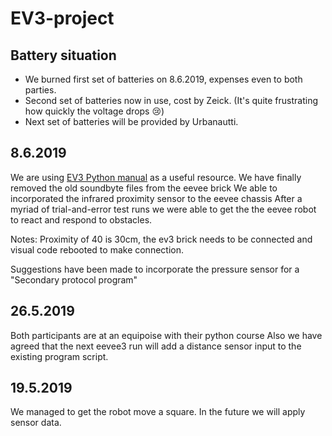 # EV3-project

## Battery situation

* We burned first set of batteries on 8.6.2019, expenses even to both parties.
* Second set of batteries now in use, cost by Zeick. (It's quite frustrating how quickly the voltage drops 😢)
* Next set of batteries will be provided by Urbanautti.

## 8.6.2019
We are using [EV3 Python manual](https://sites.google.com/site/ev3devpython/learn_ev3_python/using-motors) as a useful resource.
We have finally removed the old soundbyte files from the eevee brick
We able to incorporated the infrared proximity sensor to the eevee chassis
After a myriad of trial-and-error test runs we were able to get the the eevee robot to react and respond to obstacles. 

Notes: Proximity of 40 is 30cm, the ev3 brick needs to be connected and visual code rebooted to make connection. 

Suggestions have been made to incorporate the pressure sensor for a "Secondary protocol program"  

## 26.5.2019
Both participants are at an equipoise with their python course
Also we have agreed that the next eevee3 run will add a distance sensor input to the existing program script. 

## 19.5.2019
We managed to get the robot move a square. In the future we will apply sensor data.

